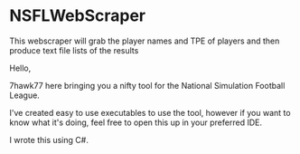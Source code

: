 # NSFLWebScraper
This webscraper will grab the player names and TPE of players and then produce text file lists of the results


Hello,

7hawk77 here bringing you a nifty tool for the National Simulation Football League.

I've created easy to use executables to use the tool, however if you want to know what it's doing, feel free to open this up in your preferred IDE.

I wrote this using C#.


